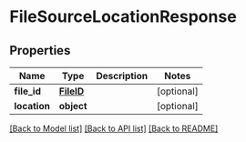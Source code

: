# FileSourceLocationResponse

## Properties
Name | Type | Description | Notes
------------ | ------------- | ------------- | -------------
**file_id** | [**FileID**](FileID.md) |  | [optional] 
**location** | **object** |  | [optional] 

[[Back to Model list]](../README.md#documentation-for-models) [[Back to API list]](../README.md#documentation-for-api-endpoints) [[Back to README]](../README.md)


